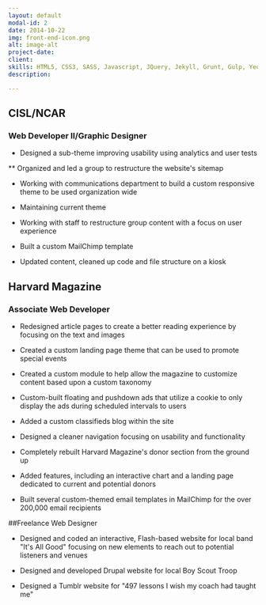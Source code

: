 ```yaml
---
layout: default
modal-id: 2
date: 2014-10-22
img: front-end-icon.png
alt: image-alt
project-date: 
client: 
skills: HTML5, CSS3, SASS, Javascript, JQuery, Jekyll, Grunt, Gulp, Yeoman, Bower, XML/RSS, Custom Drupal Theming, Github pages
description: 

---
```

## CISL/NCAR

### Web Developer II/Graphic Designer

* Designed a sub-theme improving usability using analytics and user tests

** Organized and led a group to restructure the website's sitemap

* Working with communications department to build a custom responsive theme to be used organization wide

* Maintaining current theme

* Working with staff to restructure group content with a focus on user experience

* Built a custom MailChimp template

* Updated content, cleaned up code and file structure on a kiosk

## Harvard Magazine

### Associate Web Developer

* Redesigned article pages to create a better reading experience by focusing on the text and images

* Created a custom landing page theme that can be used to promote special events

* Created a custom module to help allow the magazine to customize content based upon a custom taxonomy

* Custom-built floating and pushdown ads that utilize a cookie to only display the ads during scheduled intervals to users

* Added a custom classifieds blog within the site

* Designed a cleaner navigation focusing on usability and functionality

* Completely rebuilt Harvard Magazine's donor section from the ground up

* Added features, including an interactive chart and a landing page dedicated to current and potential donors

* Built several custom-themed email templates in MailChimp for the over 200,000 email recipients

##Freelance Web Designer

* Designed and coded an interactive, Flash-based website for local band "It's All Good" focusing on new elements to reach out to potential listeners and venues

* Designed and developed Drupal website for local Boy Scout Troop

* Designed a Tumblr website for "497 lessons I wish my coach had taught me"